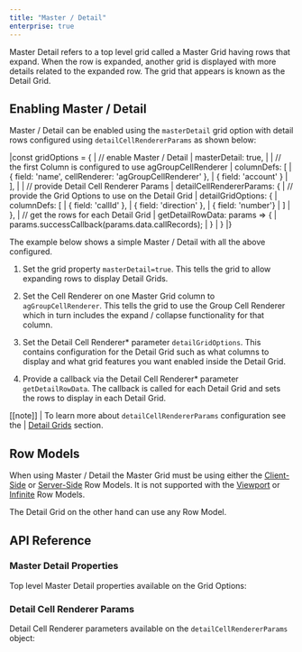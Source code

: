 ```yaml
---
title: "Master / Detail"
enterprise: true
---
```


<video-section id="8OeJn75or2w" title="Master / Detail Video Tutorial" header="true">
    Master Detail refers to a top level grid called a Master Grid having rows that expand. When the row is expanded, another grid is displayed with more details related to the expanded row. The grid that appears is known as the Detail Grid.
</video-section>

## Enabling Master / Detail

Master / Detail can be enabled using the `masterDetail` grid option with detail rows configured using
`detailCellRendererParams` as shown below:

<snippet spaceBetweenProperties="true">
|const gridOptions = {
|    // enable Master / Detail
|    masterDetail: true,
|
|    // the first Column is configured to use agGroupCellRenderer
|    columnDefs: [
|        { field: 'name', cellRenderer: 'agGroupCellRenderer' },
|        { field: 'account' }
|    ],
|
|    // provide Detail Cell Renderer Params
|    detailCellRendererParams: {
|        // provide the Grid Options to use on the Detail Grid
|        detailGridOptions: {
|            columnDefs: [
|                { field: 'callId' },
|                { field: 'direction' },
|                { field: 'number'}
|            ]
|        },
|        // get the rows for each Detail Grid
|        getDetailRowData: params => {
|            params.successCallback(params.data.callRecords);
|        }
|    }
|}
</snippet>

The example below shows a simple Master / Detail with all the above configured.

1. Set the grid property `masterDetail=true`. This tells the grid to allow expanding rows to display Detail Grids.

1. Set the Cell Renderer on one Master Grid column to `agGroupCellRenderer`. This tells the grid to use the Group Cell Renderer which in turn includes the expand / collapse functionality for that column.

1. Set the Detail Cell Renderer* parameter `detailGridOptions`. This contains configuration for the Detail Grid such as what columns to display and what grid features you want enabled inside the Detail Grid.

1. Provide a callback via the Detail Cell Renderer* parameter `getDetailRowData`. The callback is called for each Detail Grid and sets the rows to display in each Detail Grid.

[[note]]
| To learn more about `detailCellRendererParams` configuration see the
| [Detail Grids](/master-detail-grids/) section.

<grid-example title='Master Detail Example' name='simple' type='generated' options='{ "enterprise": true, "exampleHeight": 535, "modules": ["clientside", "masterdetail", "menu", "columnpanel"] }'></grid-example>


## Row Models

When using Master / Detail the Master Grid must be using either the [Client-Side](/client-side-model/) or [Server-Side](/server-side-model-master-detail/) Row Models. It is not supported with the [Viewport](/viewport/) or [Infinite](/infinite-scrolling/) Row Models.

The Detail Grid on the other hand can use any Row Model.

## API Reference

### Master Detail Properties

Top level Master Detail properties available on the Grid Options:

<api-documentation source='grid-properties/properties.json' section="masterDetail"></api-documentation>

### Detail Cell Renderer Params

Detail Cell Renderer parameters available on the `detailCellRendererParams` object:

<api-documentation source='master-detail-grids/resources/properties.json' section="detailCellRenderer"></api-documentation>
